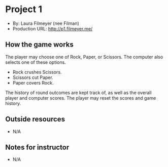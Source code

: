 # Project 1
+ By: Laura Filmeyer (nee Filman)
+ Production URL: <http://p1.filmeyer.me/>

## How the game works

The player may choose one of Rock, Paper, or Scissors.  The computer also selects one of these options.

* Rock crushes Scissors.
* Scissors cut Paper.
* Paper covers Rock.

The history of round outcomes are kept track of, as well as the overall player and computer scores.  The player may reset the scores and game history.

## Outside resources
* N/A

## Notes for instructor
* N/A

